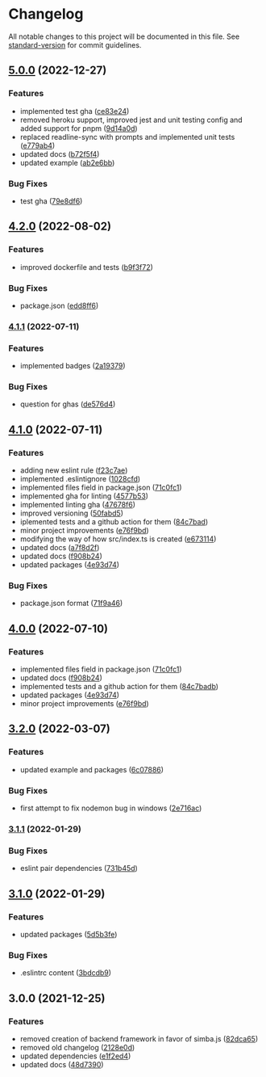 # Changelog

All notable changes to this project will be documented in this file. See [standard-version](https://github.com/conventional-changelog/standard-version) for commit guidelines.

## [5.0.0](https://github.com/AnthonyLzq/typescript-project-generator/compare/v4.2.0...v5.0.0) (2022-12-27)


### Features

* implemented test gha ([ce83e24](https://github.com/AnthonyLzq/typescript-project-generator/commit/ce83e24c6f5355ac026acef5761dd76c60349e7e))
* removed heroku support, improved jest and unit testing config and added support for pnpm ([9d14a0d](https://github.com/AnthonyLzq/typescript-project-generator/commit/9d14a0d0b97362436be610b3052f4b1ee1b23a19))
* replaced readline-sync with prompts and implemented unit tests ([e779ab4](https://github.com/AnthonyLzq/typescript-project-generator/commit/e779ab411f81e0f502d58820ea351d93d6a4166d))
* updated docs ([b72f5f4](https://github.com/AnthonyLzq/typescript-project-generator/commit/b72f5f4e90310607e21394ef2d225e3efd9f9dca))
* updated example ([ab2e6bb](https://github.com/AnthonyLzq/typescript-project-generator/commit/ab2e6bb88e17b443a46b1f3d4c32475ef9fe3e34))


### Bug Fixes

* test gha ([79e8df6](https://github.com/AnthonyLzq/typescript-project-generator/commit/79e8df6cade91b6a0352cab00b5521bd1390c701))

## [4.2.0](https://github.com/AnthonyLzq/typescript-project-generator/compare/v4.1.1...v4.2.0) (2022-08-02)


### Features

* improved dockerfile and tests ([b9f3f72](https://github.com/AnthonyLzq/typescript-project-generator/commit/b9f3f7213889f7c1bc9a01a9ebdb76f64cd75e1d))


### Bug Fixes

* package.json ([edd8ff6](https://github.com/AnthonyLzq/typescript-project-generator/commit/edd8ff60ffa85a9171bbc5665db6031cd466e20a))

### [4.1.1](https://github.com/AnthonyLzq/typescript-project-generator/compare/v4.1.0...v4.1.1) (2022-07-11)


### Features

* implemented badges ([2a19379](https://github.com/AnthonyLzq/typescript-project-generator/commit/2a193790b6aaac5e52b3442c9afd6b21fdade2dd))


### Bug Fixes

* question for ghas ([de576d4](https://github.com/AnthonyLzq/typescript-project-generator/commit/de576d420a21aa312c6819c264e1cd3065dbf494))

## [4.1.0](https://github.com/AnthonyLzq/typescript-project-generator/compare/v3.2.0...v4.1.0) (2022-07-11)


### Features

* adding new eslint rule ([f23c7ae](https://github.com/AnthonyLzq/typescript-project-generator/commit/f23c7ae6edd39a093d004ff7e936e19cdd08d2b3))
* implemented .eslintignore ([1028cfd](https://github.com/AnthonyLzq/typescript-project-generator/commit/1028cfd56f92b0d289c05e0f555b48873a34850a))
* implemented files field in package.json ([71c0fc1](https://github.com/AnthonyLzq/typescript-project-generator/commit/71c0fc1b63f8897dcd5a9ab0876c15dba2c7f647))
* implemented gha for linting ([4577b53](https://github.com/AnthonyLzq/typescript-project-generator/commit/4577b536128cd794fcbd146460d50aac57f0b3e4))
* implemented linting gha ([47678f6](https://github.com/AnthonyLzq/typescript-project-generator/commit/47678f675d62c381187639473a1cdc96ebb850ad))
* improved versioning ([50fabd5](https://github.com/AnthonyLzq/typescript-project-generator/commit/50fabd559a73e0cc47e4599ade3d79e5ef37b00e))
* iplemented tests and a github action for them ([84c7bad](https://github.com/AnthonyLzq/typescript-project-generator/commit/84c7badb8b873d128b63d000fcebd15b52073aca))
* minor project improvements ([e76f9bd](https://github.com/AnthonyLzq/typescript-project-generator/commit/e76f9bd76a8859b9da62acd1bad3e8e1db763088))
* modifying the way of how src/index.ts is created ([e673114](https://github.com/AnthonyLzq/typescript-project-generator/commit/e6731147167adfd3c6673288c4b731412374300e))
* updated docs ([a7f8d2f](https://github.com/AnthonyLzq/typescript-project-generator/commit/a7f8d2fe11965713212a85aba422c1d0f796f59f))
* updated docs ([f908b24](https://github.com/AnthonyLzq/typescript-project-generator/commit/f908b24f55dff804da417bd902415d9c76c09e55))
* updated packages ([4e93d74](https://github.com/AnthonyLzq/typescript-project-generator/commit/4e93d74ba3d0b7b0b53ef910a8f1fd752f5f66c3))


### Bug Fixes

* package.json format ([71f9a46](https://github.com/AnthonyLzq/typescript-project-generator/commit/71f9a468078bdb26006a95b7f99c57f319012b7c))

## [4.0.0](https://github.com/AnthonyLzq/typescript-project-generator/compare/v3.2.0...v4.0.0) (2022-07-10)

### Features

* implemented files field in package.json ([71c0fc1](https://github.com/AnthonyLzq/typescript-project-generator/commit/71c0fc1b63f8897dcd5a9ab0876c15dba2c7f647))
* updated docs ([f908b24](https://github.com/AnthonyLzq/typescript-project-generator/commit/f908b24f55dff804da417bd902415d9c76c09e55))
* implemented tests and a github action for them ([84c7badb](https://github.com/AnthonyLzq/typescript-project-generator/commit/84c7badb8b873d128b63d000fcebd15b52073aca))
* updated packages ([4e93d74](https://github.com/AnthonyLzq/typescript-project-generator/commit/4e93d74ba3d0b7b0b53ef910a8f1fd752f5f66c3))
* minor project improvements ([e76f9bd](https://github.com/AnthonyLzq/typescript-project-generator/commit/e76f9bd76a8859b9da62acd1bad3e8e1db763088))

## [3.2.0](https://github.com/AnthonyLzq/typescript-project-generator/compare/v3.1.1...v3.2.0) (2022-03-07)


### Features

* updated example and packages ([6c07886](https://github.com/AnthonyLzq/typescript-project-generator/commit/6c0788689d0e9a18d6b6449098f16d2943085bb9))


### Bug Fixes

* first attempt to fix nodemon bug in windows ([2e716ac](https://github.com/AnthonyLzq/typescript-project-generator/commit/2e716ac4593c38b9647634671513867a4fe9398a))

### [3.1.1](https://github.com/AnthonyLzq/typescript-project-generator/compare/v3.1.0...v3.1.1) (2022-01-29)


### Bug Fixes

* eslint pair dependencies ([731b45d](https://github.com/AnthonyLzq/typescript-project-generator/commit/731b45d5b5351196252eeb3159fedf9ad5b0a1e8))

## [3.1.0](https://github.com/AnthonyLzq/typescript-project-generator/compare/v3.0.0...v3.1.0) (2022-01-29)


### Features

* updated packages ([5d5b3fe](https://github.com/AnthonyLzq/typescript-project-generator/commit/5d5b3fea15ca2f5967191ed7c5acc2794f85dff9))


### Bug Fixes

* .eslintrc content ([3bdcdb9](https://github.com/AnthonyLzq/typescript-project-generator/commit/3bdcdb92af111b0ef74dd53c7f4a066044563768))

## 3.0.0 (2021-12-25)


### Features

* removed creation of backend framework in favor of simba.js ([82dca65](https://github.com/AnthonyLzq/typescript-project-generator/commit/82dca65adc499a75a79fef97f88073c76579680b))
* removed old changelog ([2128e0d](https://github.com/AnthonyLzq/typescript-project-generator/commit/2128e0d534f0b72784a7e08c9ca132f5a4ec7d11))
* updated dependencies ([e1f2ed4](https://github.com/AnthonyLzq/typescript-project-generator/commit/e1f2ed40eaf18b5c6e389af9ade052ea9d05e5d7))
* updated docs ([48d7390](https://github.com/AnthonyLzq/typescript-project-generator/commit/48d7390b198cda734197cae415d0bc42511aa6c5))

